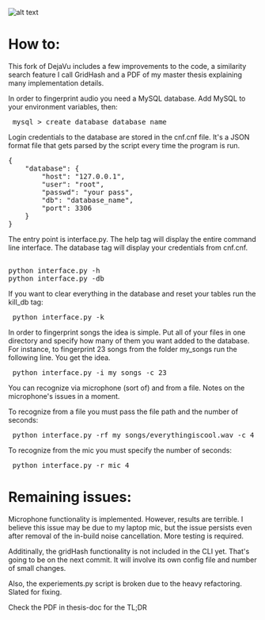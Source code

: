 ![alt text](https://imgs.xkcd.com/comics/silence_2x.png)

# How to:

This fork of DejaVu includes a few improvements to the code, a similarity search feature I call GridHash and a PDF of my master thesis explaining many implementation details.

In order to fingerprint audio you need a MySQL database. Add MySQL to your environment variables, then:
<pre> mysql > create database database_name </pre>

Login credentials to the database are stored in the cnf.cnf file. It's a JSON format file that gets parsed by the script every time the program is run.

<pre>
{
    "database": {
        "host": "127.0.0.1",
        "user": "root",
        "passwd": "your pass",
        "db": "database_name",
        "port": 3306
    }
}
</pre>

The entry point is interface.py. The help tag will display the entire command line interface. The database tag will display your credentials from cnf.cnf.
<pre> 
python interface.py -h
python interface.py -db
</pre>

If you want to clear everything in the database and reset your tables run the kill_db tag:

<pre> python interface.py -k </pre>

In order to fingerprint songs the idea is simple. Put all of your files in one directory and specify how many of them you want added to the database. For instance, to fingerprint 23 songs from the folder my_songs run the following line. You get the idea.

<pre> python interface.py -i my_songs -c 23 </pre>

You can recognize via microphone (sort of) and from a file. Notes on the microphone's issues in a moment.

To recognize from a file you must pass the file path and the number of seconds:
<pre> python interface.py -rf my_songs/everythingiscool.wav -c 4 </pre>

To recognize from the mic you must specify the number of seconds:
<pre> python interface.py -r mic 4 </pre>

# Remaining issues:

Microphone functionality is implemented. However, results are terrible. I believe this issue may be due to my laptop mic, but the issue persists even after removal of the in-build noise cancellation. More testing is required.

Additinally, the gridHash functionality is not included in the CLI yet. That's going to be on the next commit. It will involve its own config file and number of small changes.

Also, the experiements.py script is broken due to the heavy refactoring. Slated for fixing.

Check the PDF in thesis-doc for the TL;DR
